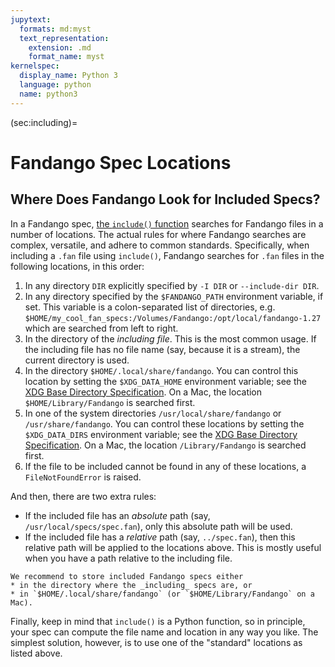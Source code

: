 ```yaml
---
jupytext:
  formats: md:myst
  text_representation:
    extension: .md
    format_name: myst
kernelspec:
  display_name: Python 3
  language: python
  name: python3
---
```


(sec:including)=
# Fandango Spec Locations

## Where Does Fandango Look for Included Specs?

In a Fandango spec, [the `include()` function](sec:hatching) searches for Fandango files in a number of locations.
The actual rules for where Fandango searches are complex, versatile, and adhere to common standards.
Specifically, when including a `.fan` file using `include()`, Fandango searches for `.fan` files in the following locations, in this order:

1. In any directory `DIR` explicitly specified by `-I DIR` or `--include-dir DIR`.
2. In any directory specified by the `$FANDANGO_PATH` environment variable, if set. This variable is a colon-separated list of directories, e.g. `$HOME/my_cool_fan_specs:/Volumes/Fandango:/opt/local/fandango-1.27` which are searched from left to right.
3. In the directory of the _including file_. This is the most common usage. If the including file has no file name (say, because it is a stream), the current directory is used.
4. In the directory `$HOME/.local/share/fandango`. You can control this location by setting the 
`$XDG_DATA_HOME` environment variable; see the [XDG Base Directory Specification](https://specifications.freedesktop.org/basedir-spec/latest/). On a Mac, the location `$HOME/Library/Fandango` is searched first.
5. In one of the system directories `/usr/local/share/fandango` or `/usr/share/fandango`. You can control these locations by setting the
`$XDG_DATA_DIRS` environment variable; see the [XDG Base Directory Specification](https://specifications.freedesktop.org/basedir-spec/latest/). On a Mac, the location `/Library/Fandango` is searched first.
6. If the file to be included cannot be found in any of these locations, a `FileNotFoundError` is raised.

And then, there are two extra rules:

* If the included file has an _absolute_ path (say, `/usr/local/specs/spec.fan`), only this absolute path will be used.
* If the included file has a _relative_ path (say, `../spec.fan`), then this relative path will be applied to the locations above. This is mostly useful when you have a path relative to the including file.

```{tip}
We recommend to store included Fandango specs either
* in the directory where the _including_ specs are, or
* in `$HOME/.local/share/fandango` (or `$HOME/Library/Fandango` on a Mac).
```


Finally, keep in mind that `include()` is a Python function, so in principle, your spec can compute the file name and location in any way you like.
The simplest solution, however, is to use one of the "standard" locations as listed above.